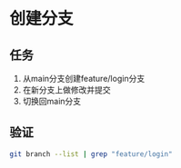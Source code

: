 # 创建分支

## 任务
1. 从main分支创建feature/login分支
2. 在新分支上做修改并提交
3. 切换回main分支

## 验证
```bash
git branch --list | grep "feature/login"
```
